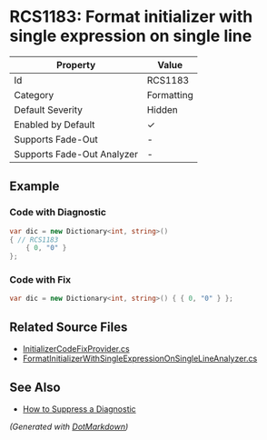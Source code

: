 # RCS1183: Format initializer with single expression on single line

| Property                    | Value      |
| --------------------------- | ---------- |
| Id                          | RCS1183    |
| Category                    | Formatting |
| Default Severity            | Hidden     |
| Enabled by Default          | &#x2713;   |
| Supports Fade\-Out          | \-         |
| Supports Fade\-Out Analyzer | \-         |

## Example

### Code with Diagnostic

```csharp
var dic = new Dictionary<int, string>()
{ // RCS1183
    { 0, "0" }
};
```

### Code with Fix

```csharp
var dic = new Dictionary<int, string>() { { 0, "0" } };
```

## Related Source Files

* [InitializerCodeFixProvider.cs](../../src/Analyzers.CodeFixes/CSharp/CodeFixes/InitializerCodeFixProvider.cs)
* [FormatInitializerWithSingleExpressionOnSingleLineAnalyzer.cs](../../src/Analyzers/CSharp/Analysis/FormatInitializerWithSingleExpressionOnSingleLineAnalyzer.cs)

## See Also

* [How to Suppress a Diagnostic](../HowToConfigureAnalyzers.md#how-to-suppress-a-diagnostic)

*\(Generated with [DotMarkdown](http://github.com/JosefPihrt/DotMarkdown)\)*